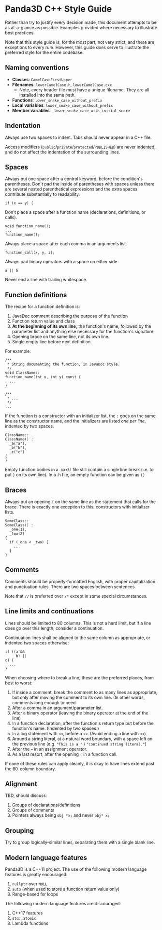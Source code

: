 Panda3D C++ Style Guide
=======================

Rather than try to justify every decision made, this document attempts to be as
at-a-glance as possible.  Examples provided where necessary to illustrate best
practices.

Note that this style guide is, for the most part, not very strict, and there
are exceptions to every rule.  However, this guide does serve to illustrate the
preferred style for the entire codebase.

Naming conventions
------------------

- **Classes**: `CamelCaseFirstUpper`
- **Filenames**: `lowerCamelCase.h`, `lowerCamelCase.cxx`
  - Note, every header file must have a unique filename.  They are all
    installed into the same path.
- **Functions**: `lower_snake_case_without_prefix`
- **Local variables**: `lower_snake_case_without_prefix`
- **Member variables**: `_lower_snake_case_with_initial_score`

Indentation
-----------

Always use two spaces to indent.  Tabs should never appear in a C++ file.

Access modifiers (`public`/`private`/`protected`/`PUBLISHED`) are never
indented, and do not affect the indentation of the surrounding lines.

Spaces
------

Always put one space after a control keyword, before the condition's
parentheses.  Don't pad the inside of parentheses with spaces unless there are
several nested parenthetical expressions and the extra spaces contribute
substantially to readability.

    if (x == y) {

Don't place a space after a function name (declarations, definitions, or calls).

    void function_name();
    ...
    function_name();

Always place a space after each comma in an arguments list.

    function_call(x, y, z);

Always pad binary operators with a space on either side.

    a || b

Never end a line with trailing whitespace.

Function definitions
--------------------

The recipe for a function definition is:

1. JavaDoc comment describing the purpose of the function
2. Function return value and class
3. **At the beginning of its own line,** the function's name, followed by the
   parameter list and anything else necessary for the function's signature.
4. Opening brace on the same line, not its own line.
5. Single empty line before next definition.

For example:

    /**
     * String documenting the function, in JavaDoc style.
     */
    void ClassName::
    function_name(int x, int y) const {
      ...
    }

    /**
     * ...
     */
    ...

If the function is a constructor with an initializer list, the `:` goes on the
same line as the constructor name, and the initializers are listed *one per
line*, indented by two spaces.

    ClassName::
    ClassName() :
      _a("a"),
      _b("b"),
      _c("c")
    {
    }

Empty function bodies in a .cxx/.I file still contain a single line break (i.e.
to put `}` on its own line).  In a .h file, an empty function can be given as
`{}`

Braces
------

Always put an opening `{` on the same line as the statement that calls for the
brace.  There is exactly one exception to this: constructors with initializer
lists.

    SomeClass::
    SomeClass() :
      _one(1),
      _two(2)
    {
      if (_one < _two) {
        ...
      }
    }

Comments
--------

Comments should be properly-formatted English, with proper capitalization and
punctuation rules.  There are two spaces between sentences.

Note that `//` is preferred over `/*` except in some special circumstances.

Line limits and continuations
-----------------------------

Lines should be limited to 80 columns.  This is not a hard limit, but if a line
does go over this length, consider a continuation.

Continuation lines shall be aligned to the same column as appropriate, or
indented two spaces otherwise:

    if ((a &&
         b) ||
	c) {
      ...
    }

When choosing where to break a line, these are the preferred places, from best
to worst:

1. If inside a comment, break the comment to as many lines as appropriate, but
   only after moving the comment to its own line. (In other words, comments
   long enough to need 
2. After a comma in an argument/parameter list.
3. After a binary operator (leaving the binary operator at the end of the line)
4. In a function declaration, after the function's return type but before the
   function's name. (Indented by two spaces.)
5. In a log statement with `<<`, before a `<<`. (Avoid ending a line with `<<`)
6. Around a string literal, at a natural word boundary, with a space left on
   the previous line (e.g. `"This is a "` / `"continued string literal."`)
7. After the `=` in an assignment operator.
8. As a last resort, after the opening `(` in a function call.

If none of these rules can apply cleanly, it is okay to have lines extend past
the 80-column boundary.

Alignment
---------

TBD, should discuss:

1. Groups of declarations/definitions
2. Groups of comments
3. Pointers always being `obj *x;` and never `obj* x;`

Grouping
--------

Try to group logically-similar lines, separating them with a single blank line.

Modern language features
------------------------

Panda3D is a C++11 project.  The use of the following modern language features
is greatly encouraged:

1. `nullptr` over `NULL`
2. `auto` (when used to store a function return value only)
3. Range-based for loops

The following modern language features are discouraged:

1. C++17 features
2. `std::atomic`
3. Lambda functions
